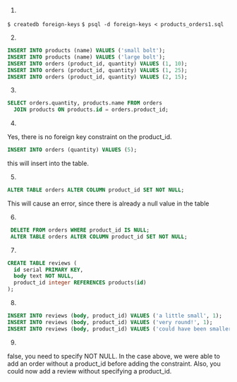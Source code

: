1.
`$ createdb foreign-keys`
`$ psql -d foreign-keys < products_orders1.sql`


2.
```sql
INSERT INTO products (name) VALUES ('small bolt');
INSERT INTO products (name) VALUES ('large bolt');
INSERT INTO orders (product_id, quantity) VALUES (1, 10);
INSERT INTO orders (product_id, quantity) VALUES (1, 25);
INSERT INTO orders (product_id, quantity) VALUES (2, 15);
```


3.
```sql
SELECT orders.quantity, products.name FROM orders
  JOIN products ON products.id = orders.product_id;
```


4.
Yes, there is no foreign key constraint on the product_id.
```sql
INSERT INTO orders (quantity) VALUES (5);
```
this will insert into the table.


5.
```sql
ALTER TABLE orders ALTER COLUMN product_id SET NOT NULL;
```
This will cause an error, since there is already a null value in the table


6.
```sql
 DELETE FROM orders WHERE product_id IS NULL;
 ALTER TABLE orders ALTER COLUMN product_id SET NOT NULL;
 ```

 7.
 ```sql
 CREATE TABLE reviews (
   id serial PRIMARY KEY,
   body text NOT NULL,
   product_id integer REFERENCES products(id)
 );
 ```


 8.
 ```sql
 INSERT INTO reviews (body, product_id) VALUES ('a little small', 1);
 INSERT INTO reviews (body, product_id) VALUES ('very round!', 1);
 INSERT INTO reviews (body, product_id) VALUES ('could have been smaller', 2);
 ```


 9.
 false, you need to specify NOT NULL. In the case above, we were able to add an order without a product_id before adding the constraint. Also, you could now add a review without specifying a product_id.
